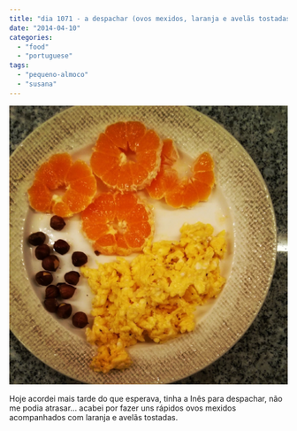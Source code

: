 ```yaml
---
title: "dia 1071 - a despachar (ovos mexidos, laranja e avelãs tostadas)"
date: "2014-04-10"
categories: 
  - "food"
  - "portuguese"
tags: 
  - "pequeno-almoco"
  - "susana"
---
```


[![](images/IMG_20140410_075624.jpg)](http://4.bp.blogspot.com/-K2BbVeUz8lg/U0cDIn0mESI/AAAAAAAAN1M/JbnXZEwbTqE/s1600/IMG_20140410_075624.jpg)

  

Hoje acordei mais tarde do que esperava, tinha a Inês para despachar, não me podia atrasar... acabei por fazer uns rápidos ovos mexidos acompanhados com laranja e avelãs tostadas.
